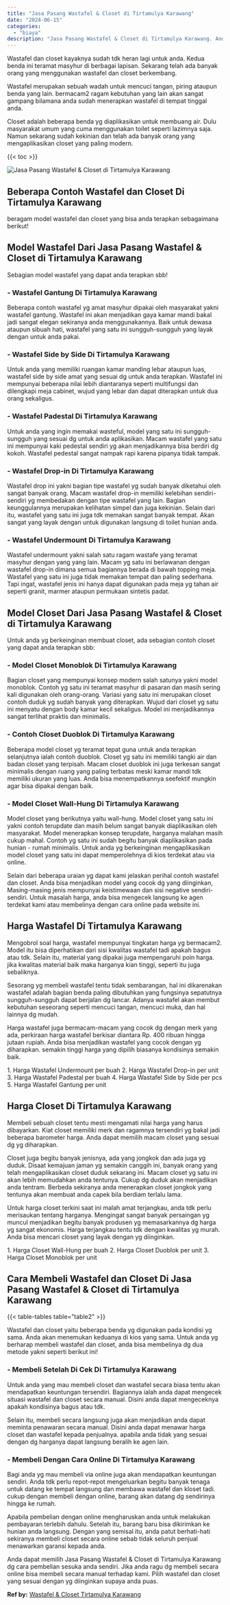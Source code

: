 ```yaml
---
title: "Jasa Pasang Wastafel & Closet di Tirtamulya Karawang"
date: "2024-06-15"
categories: 
  - "biaya"
description: "Jasa Pasang Wastafel & Closet di Tirtamulya Karawang. Anda dapat memilih Jasa Pasang Wastafel & Closet di Tirtamulya Karawang dg cara pembelian sesuka anda s..."
---
```


Wastafel dan closet kayaknya sudah tdk heran lagi untuk anda. Kedua benda ini teramat masyhur di berbagai lapisan. Sekarang telah ada banyak orang yang menggunakan wastafel dan closet berkembang.

Wastafel merupakan sebuah wadah untuk mencuci tangan, piring ataupun benda yang lain. bermacam2 ragam kebutuhan yang lain akan sangat gampang bilamana anda sudah menerapkan wastafel di tempat tinggal anda.

Closet adalah beberapa benda yg diaplikasikan untuk membuang air. Dulu masyarakat umum yang cuma menggunakan toilet seperti lazimnya saja. Namun sekarang sudah kekinian dan telah ada banyak orang yang mengaplikasikan closet yang paling modern.

{{< toc >}}

![Jasa Pasang Wastafel & Closet di Tirtamulya Karawang](/images/wastafel-closet-murah46.png)

## Beberapa Contoh Wastafel dan Closet Di Tirtamulya Karawang

beragam model wastafel dan closet yang bisa anda terapkan sebagaimana berikut!

## Model Wastafel Dari Jasa Pasang Wastafel & Closet di Tirtamulya Karawang

Sebagian model wastafel yang dapat anda terapkan sbb!

### \- Wastafel Gantung Di Tirtamulya Karawang

Beberapa contoh wastafel yg amat masyhur dipakai oleh masyarakat yakni wastafel gantung. Wastafel ini akan menjadikan gaya kamar mandi bakal jadi sangat elegan sekiranya anda menggunakannya. Baik untuk dewasa ataupun sibuah hati, wastafel yang satu ini sungguh-sungguh yang layak dengan untuk anda pakai.

### \- Wastafel Side by Side Di Tirtamulya Karawang

Untuk anda yang memiliki ruangan kamar manding lebar ataupun luas, wastafel side by side amat yang sesuai dg untuk anda terapkan. Wastafel ini mempunyai beberapa nilai lebih diantaranya seperti multifungsi dan dilengkapi meja cabinet, wujud yang lebar dan dapat diterapkan untuk dua orang sekaligus.

### \- Wastafel Padestal Di Tirtamulya Karawang

Untuk anda yang ingin memakai wasteful, model yang satu ini sungguh-sungguh yang sesuai dg untuk anda aplikasikan. Macam wastafel yang satu ini mempunyai kaki pedestal sendiri yg akan menjadikannya bisa berdiri dg kokoh. Wastafel pedestal sangat nampak rapi karena pipanya tidak tampak.

### \- Wastafel Drop-in Di Tirtamulya Karawang

Wastafel drop ini yakni bagian tipe wastafel yg sudah banyak diketahui oleh sangat banyak orang. Macam wastafel drop-in memiliki kelebihan sendiri-sendiri yg membedakan dengan tipe wastafel yang lain. Bagian keunggulannya merupakan kelihatan simpel dan juga kekinian. Selain dari itu, wastafel yang satu ini juga tdk memakan sangat banyak tempat. Akan sangat yang layak dengan untuk digunakan langsung di toilet hunian anda.

### \- Wastafel Undermount Di Tirtamulya Karawang

Wastafel undermount yakni salah satu ragam wastafe yang teramat masyhur dengan yang yang lain. Macam yg satu ini berlawanan dengan wastafel drop-in dimana semua bagiannya berada di bawah topping meja. Wastafel yang satu ini juga tidak memakan tempat dan paling sederhana. Tapi ingat, wastafel jenis ini hanya dapat digunakan pada meja yg tahan air seperti granit, marmer ataupun permukaan sintetis padat.

## Model Closet Dari Jasa Pasang Wastafel & Closet di Tirtamulya Karawang

Untuk anda yg berkeinginan membuat closet, ada sebagian contoh closet yang dapat anda terapkan sbb:

### \- Model Closet Monoblok Di Tirtamulya Karawang

Bagian closet yang mempunyai konsep modern salah satunya yakni model monoblok. Contoh yg satu ini teramat masyhur di pasaran dan masih sering kali digunakan oleh orang-orang. Variasi yang satu ini merupakan closet contoh duduk yg sudah banyak yang diterapkan. Wujud dari closet yg satu ini menyatu dengan body kamar kecil sekaligus. Model ini menjadikannya sangat terlihat praktis dan minimalis.

### \- Contoh Closet Duoblok Di Tirtamulya Karawang

Beberapa model closet yg teramat tepat guna untuk anda terapkan selanjutnya ialah contoh duoblok. Closet yg satu ini memiliki tangki air dan badan closet yang terpisah. Macam closet duoblok ini juga terkesan sangat minimalis dengan ruang yang paling terbatas meski kamar mandi tdk memiliki ukuran yang luas. Anda bisa menempatkannya seefektif mungkin agar bisa dipakai dengan baik.

### \- Model Closet Wall-Hung Di Tirtamulya Karawang

Model closet yang berikutnya yaitu wall-hung. Model closet yang satu ini yakni contoh terupdate dan masih belum sangat banyak diaplikasikan oleh masyarakat. Model menerapkan konsep terupdate, harganya malahan masih cukup mahal. Contoh yg satu ini sudah begitu banyak diaplikasikan pada hunian - rumah minimalis. Untuk anda yg berkeinginan mengaplikasikan model closet yang satu ini dapat memperolehnya di kios terdekat atau via online.

Selain dari beberapa uraian yg dapat kami jelaskan perihal contoh wastafel dan closet. Anda bisa menjadikan model yang cocok dg yang diinginkan, Masing-masing jenis mempunyai keistimewaan dan sisi negative sendiri-sendiri. Untuk masalah harga, anda bisa mengecek langsung ke agen terdekat kami atau membelinya dengan cara online pada website ini.

## Harga Wastafel Di Tirtamulya Karawang

Mengobrol soal harga, wastafel mempunyai tingkatan harga yg bermacam2. Model itu bisa diperhatikan dari sisi kwalitas wastafel tadi apakah bagus atau tdk. Selain itu, material yang dipakai juga mempengaruhi poin harga. jika kwalitas material baik maka harganya kian tinggi, seperti itu juga sebaliknya.

Sesorang yg membeli wastafel tentu tidak sembarangan, hal ini dikarenakan wastafel adalah bagian benda paling dibutuhkan yang fungsinya sepatutnya sungguh-sungguh dapat berjalan dg lancar. Adanya wastafel akan membut kebutuhan seseorang seperti mencuci tangan, mencuci muka, dan hal lainnya dg mudah.

Harga wastafel juga bermacam-macam yang cocok dg dengan merk yang ada, perkiraan harga wastafel berkisar diantara Rp. 400 ribuan hingga jutaan rupiah. Anda bisa menjadikan wastafel yang cocok dengan yg diharapkan. semakin tinggi harga yang dipilih biasanya kondisinya semakin baik.

1\. Harga Wastafel Undermount per buah 2. Harga Wastafel Drop-in per unit 3. Harga Wastafel Padestal per buah 4. Harga Wastafel Side by Side per pcs 5. Harga Wastafel Gantung per unit

## Harga Closet Di Tirtamulya Karawang

Membeli sebuah closet tentu mesti mengamati nilai harga yang harus dibayarkan. Kiat closet memiliki merk dan ragamnya tersendiri yg bakal jadi beberapa barometer harga. Anda dapat memilih macam closet yang sesuai dg yg diharapkan.

Closet juga begitu banyak jenisnya, ada yang jongkok dan ada juga yg duduk. Disaat kemajuan jaman yg semakin canggih ini, banyak orang yang telah mengaplikasikan closet duduk sekarang ini. Macam closet yg satu ini akan lebih memudahkan anda tentunya. Cukup dg duduk akan menjadikan anda tentram. Berbeda sekiranya anda menerapkan closet jongkok yang tentunya akan membuat anda capek bila berdiam terlalu lama.

Untuk harga closet terkini saat ini malah amat terjangkau, anda tdk perlu merisaukan tentang harganya. Mengingat sangat banyak persaingan yg muncul menjadikan begitu banyak produsen yg memasarkannya dg harga yg sangat ekonomis. Harga terjangkau tentu tdk dengan kwalitas yg murah. Anda bisa mencari closet yang layak dengan yg diinginkan.

1\. Harga Closet Wall-Hung per buah 2. Harga Closet Duoblok per unit 3. Harga Closet Monoblok per unit

## Cara Membeli Wastafel dan Closet Di Jasa Pasang Wastafel & Closet di Tirtamulya Karawang

{{< table-tables table="table2" >}}

Wastafel dan closet yaitu beberapa benda yg digunakan pada kondisi yg sama. Anda akan menemukan keduanya di kios yang sama. Untuk anda yg berharap membeli wastafel dan closet, anda bisa membelinya dg dua metode yakni seperti berikut ini!

### \- Membeli Setelah Di Cek Di Tirtamulya Karawang

Untuk anda yang mau membeli closet dan wastafel secara biasa tentu akan mendapatkan keuntungan tersendiri. Bagiannya ialah anda dapat mengecek situasi wastafel dan closet secara manual. Disini anda dapat mengeceknya apakah kondisinya bagus atau tdk.

Selain itu, membeli secara langsung juga akan menjadikan anda dapat meminta penawaran secara manual. Disini anda dapat menawar harga closet dan wastafel kepada penjualnya. apabila anda tidak yang sesuai dengan dg harganya dapat langsung beralih ke agen lain.

### \- Membeli Dengan Cara Online Di Tirtamulya Karawang

Bagi anda yg mau membeli via online juga akan mendapatkan keuntungan sendiri. Anda tdk perlu repot-repot mengeluarkan begitu banyak tenaga untuk datang ke tempat langsung dan membawa wastafel dan kloset tadi. cukup dengan membeli dengan online, barang akan datang dg sendirinya hingga ke rumah.

Apabila pembelian dengan online mengharuskan anda untuk melakukan pembayaran terlebih dahulu. Setelah itu, barang baru bisa dikirimkan ke hunian anda langsung. Dengan yang semisal itu, anda patut berhati-hati sekiranya membeli closet secara online sebab tidak seluruh penjual menawarkan garansi kepada anda.

Anda dapat memilih Jasa Pasang Wastafel & Closet di Tirtamulya Karawang dg cara pembelian sesuka anda sendiri. Jika anda ragu dg membeli secara online bisa membeli secara manual terhadap kami. Pilih wastafel dan closet yang sesuai dengan yg diinginkan supaya anda puas.

**Ref by:** [Wastafel & Closet Tirtamulya Karawang](https://id.wikipedia.org/wiki/Wastafel)
